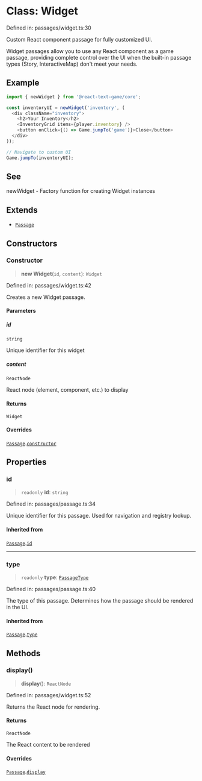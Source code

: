 # Class: Widget

Defined in: passages/widget.ts:30

Custom React component passage for fully customized UI.

Widget passages allow you to use any React component as a game passage,
providing complete control over the UI when the built-in passage types
(Story, InteractiveMap) don't meet your needs.

## Example

```typescript
import { newWidget } from '@react-text-game/core';

const inventoryUI = newWidget('inventory', (
  <div className="inventory">
    <h2>Your Inventory</h2>
    <InventoryGrid items={player.inventory} />
    <button onClick={() => Game.jumpTo('game')}>Close</button>
  </div>
));

// Navigate to custom UI
Game.jumpTo(inventoryUI);
```

## See

newWidget - Factory function for creating Widget instances

## Extends

- [`Passage`](Passage.md)

## Constructors

### Constructor

> **new Widget**(`id`, `content`): `Widget`

Defined in: passages/widget.ts:42

Creates a new Widget passage.

#### Parameters

##### id

`string`

Unique identifier for this widget

##### content

`ReactNode`

React node (element, component, etc.) to display

#### Returns

`Widget`

#### Overrides

[`Passage`](Passage.md).[`constructor`](Passage.md#constructor)

## Properties

### id

> `readonly` **id**: `string`

Defined in: passages/passage.ts:34

Unique identifier for this passage.
Used for navigation and registry lookup.

#### Inherited from

[`Passage`](Passage.md).[`id`](Passage.md#id)

***

### type

> `readonly` **type**: [`PassageType`](../type-aliases/PassageType.md)

Defined in: passages/passage.ts:40

The type of this passage.
Determines how the passage should be rendered in the UI.

#### Inherited from

[`Passage`](Passage.md).[`type`](Passage.md#type)

## Methods

### display()

> **display**(): `ReactNode`

Defined in: passages/widget.ts:52

Returns the React node for rendering.

#### Returns

`ReactNode`

The React content to be rendered

#### Overrides

[`Passage`](Passage.md).[`display`](Passage.md#display)
